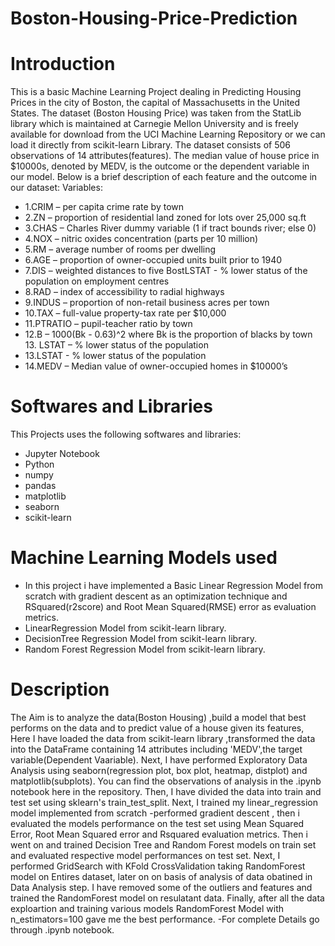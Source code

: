 # Boston-Housing-Price-Prediction
# Introduction

This is a basic Machine Learning Project dealing in Predicting Housing Prices in the city of Boston, the capital of Massachusetts in the United States. The dataset (Boston Housing Price) was taken from the StatLib library which is maintained at Carnegie Mellon University and is freely available for download from the UCI Machine Learning Repository or we can load it directly from scikit-learn Library. The dataset consists of 506 observations of 14 attributes(features). The median value of house price in $10000s, denoted by MEDV, is the outcome or the dependent variable in our model. Below is a brief description of each feature and the outcome in our dataset: Variables:

* 1.CRIM – per capita crime rate by town
* 2.ZN – proportion of residential land zoned for lots over 25,000 sq.ft
* 3.CHAS – Charles River dummy variable (1 if tract bounds river; else 0) 
* 4.NOX – nitric oxides concentration (parts per 10 million)
* 5.RM – average number of rooms per dwelling
* 6.AGE – proportion of owner-occupied units built prior to 1940
* 7.DIS – weighted distances to five BostLSTAT - % lower status of the population on employment centres
* 8.RAD – index of accessibility to radial highways
* 9.INDUS – proportion of non-retail business acres per town
* 10.TAX – full-value property-tax rate per $10,000
* 11.PTRATIO – pupil-teacher ratio by town
* 12.B – 1000(Bk - 0.63)^2 where Bk is the proportion of blacks by town 13. LSTAT – % lower status of the population
* 13.LSTAT - % lower status of the population 
* 14.MEDV – Median value of owner-occupied homes in $10000’s

# Softwares and Libraries

This Projects uses the following softwares and libraries:
* Jupyter Notebook
* Python
* numpy
* pandas
* matplotlib
* seaborn
* scikit-learn

# Machine Learning Models used

* In this project i have implemented a Basic Linear Regression Model from scratch with gradient descent as an optimization technique and RSquared(r2score)  and Root Mean Squared(RMSE) error as evaluation metrics.
* LinearRegression Model from scikit-learn library.
* DecisionTree Regression Model from scikit-learn library.
* Random Forest Regression Model from scikit-learn library.

# Description

The Aim is to analyze the data(Boston Housing) ,build a model that best performs on the data and to predict value of a house given its features,
Here I have loaded the data from scikit-learn library ,transformed the data into the DataFrame containing 14 attributes including 'MEDV',the target variable(Dependent Vaariable).
Next, I have performed Exploratory Data Analysis using seaborn(regression plot, box plot, heatmap, distplot) and matplotlib(subplots).
You can find the observations of analysis in the .ipynb notebook here in the repository.
Then, I have divided the data into train and test set using sklearn's train_test_split.
Next, I trained my linear_regression model implemented from scratch -performed gradient descent , then i evaluated the models performance on the test set using Mean Squared Error, Root Mean Squared error and Rsquared evaluation metrics.
Then i went on and trained Decision Tree and Random Forest models on train set and evaluated respective model performances on test set.
Next, I performed GridSearch with KFold CrossValidation taking RandomForest  model on Entires dataset, later on on basis of analysis of data obatined in Data Analysis step.
I have removed some of the outliers and features and trained the RandomForest model on resulatant data.
Finally, after all the data exploartion and training various models RandomForest Model with n_estimators=100 gave me the best performance.
-For complete Details go through .ipynb notebook.


